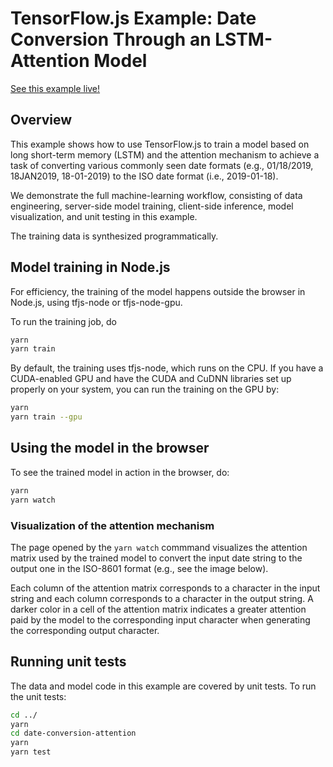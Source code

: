 # TensorFlow.js Example: Date Conversion Through an LSTM-Attention Model

[See this example live!](https://storage.googleapis.com/tfjs-examples/date-conversion-attention/dist/index.html)

## Overview

This example shows how to use TensorFlow.js to train a model based on
long short-term memory (LSTM) and the attention mechanism to achieve
a task of converting various commonly seen date formats (e.g., 01/18/2019,
18JAN2019, 18-01-2019) to the ISO date format (i.e., 2019-01-18).

We demonstrate the full machine-learning workflow, consisting of
data engineering, server-side model training, client-side inference,
model visualization, and unit testing in this example.

The training data is synthesized programmatically.

## Model training in Node.js

For efficiency, the training of the model happens outside the browser
in Node.js, using tfjs-node or tfjs-node-gpu.

To run the training job, do

```sh
yarn
yarn train
```

By default, the training uses tfjs-node, which runs on the CPU.
If you have a CUDA-enabled GPU and have the CUDA and CuDNN libraries
set up properly on your system, you can run the training on the GPU
by:

```sh
yarn
yarn train --gpu
```

## Using the model in the browser

To see the trained model in action in the browser, do:

```sh
yarn
yarn watch
```

### Visualization of the attention mechanism

The page opened by the `yarn watch` commmand visualizes the attention
matrix used by the trained model to convert the input date string to
the output one in the ISO-8601 format (e.g., see the image below).

Each column of the attention matrix corresponds to a character in the input
string and each column corresponds to a character in the output string.
A darker color in a cell of the attention matrix
indicates a greater attention paid by the model to the corresponding input
character when generating the corresponding output character.

## Running unit tests

The data and model code in this example are covered by unit tests.
To run the unit tests:

```sh
cd ../
yarn
cd date-conversion-attention
yarn
yarn test
```
